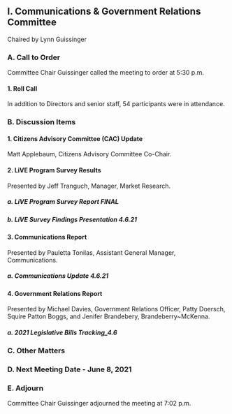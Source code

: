 ## I. Communications & Government Relations Committee

Chaired by Lynn Guissinger

### A. Call to Order

Committee Chair Guissinger called the meeting to order at 5:30 p.m.

#### 1. Roll Call

In addition to Directors and senior staff, 54 participants were in attendance.

### B. Discussion Items

#### 1. Citizens Advisory Committee (CAC) Update

Matt Applebaum, Citizens Advisory Committee Co-Chair.

#### 2. LiVE Program Survey Results

Presented by Jeff Tranguch, Manager, Market Research.

##### a. LiVE Program Survey Report FINAL

##### b. LiVE Survey Findings Presentation 4.6.21

#### 3. Communications Report

Presented by Pauletta Tonilas, Assistant General Manager, Communications.

##### a. Communications Update 4.6.21

#### 4. Government Relations Report

Presented by Michael Davies, Government Relations Officer, Patty Doersch, Squire Patton Boggs, and Jenifer Brandebery, Brandeberry~McKenna.

##### a. 2021 Legislative Bills Tracking_4.6

### C. Other Matters

### D. Next Meeting Date - June 8, 2021

### E. Adjourn

Committee Chair Guissinger adjourned the meeting at 7:02 p.m.